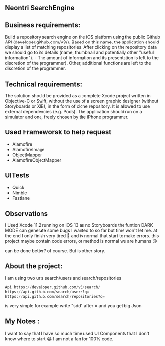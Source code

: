 ## Neontri SearchEngine 

## Business requirements:
Build a repository search engine on the iOS platform using the public Github API (developer.github.com/v3/). Based on this name, the application should display a list of matching repositories. After clicking on the repository data we should go to its details (name, thumbnail and potentially other "useful information"). - The amount of information and its presentation is left to the discretion of the programmer). Other, additional functions are left to the discretion of the programmer.


## Technical requirements:

The solution should be provided as a complete Xcode project written in Objective-C or Swift, without the use of a screen graphic designer (without Storyboards or XIB), in the form of clone repository.
It is allowed to use external dependencies (e.g. Pods).
The application should run on a simulator and one, freely chosen by the iPhone programmer.


## Used Frameworsk to help request 
- Alamofire
- AlamofireImage
- ObjectMapper
- AlamofireObjectMapper

## UITests 
- Quick
- Nimble
- Fastlane

## Observations
I Used  Xcode 11.2 running on iOS 13 as no Storyboards the funtion DARK MODE can generate some bugs
I wanted to so far but time won't let me. at the end I only finish very tired 🥵 and is normal that start to make errors. 
this project maybe contain code errors, or method is normal we are humans 🙃

can be done better? of course. But is other story. 

## About the project:
I am using two urls  search/users and  search/repositories

```python
Api https://developer.github.com/v3/search/
https://api.github.com/search/users?q=
https://api.github.com/search/repositories?q=
```
is very simple for example write "sdd" after =
and you get big Json

## My Notes :
I want to say that I have so much time used UI Components that I don't know where to start 😂  I am not a fan for 100% code.  
